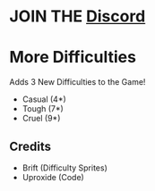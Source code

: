 # JOIN THE [Discord](https://discord.gg/gy4BrxmWrF)

# More Difficulties

Adds 3 New Difficulties to the Game!

 * Casual (4*)
 * Tough (7*)
 * Cruel (9*)

## Credits
 * Brift (Difficulty Sprites)
 * Uproxide (Code)

